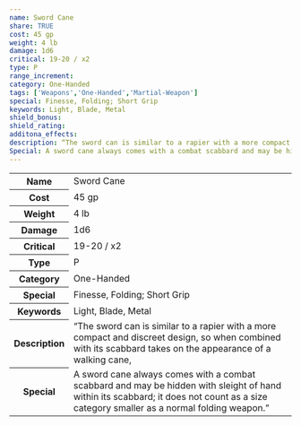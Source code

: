```yaml
---
name: Sword Cane
share: TRUE
cost: 45 gp
weight: 4 lb
damage: 1d6
critical: 19-20 / x2
type: P
range_increment:
category: One-Handed
tags: ['Weapons','One-Handed','Martial-Weapon']
special: Finesse, Folding; Short Grip
keywords: Light, Blade, Metal
shield_bonus: 
shield_rating: 
additona_effects: 
description: “The sword can is similar to a rapier with a more compact and discreet design, so when combined with its scabbard takes on the appearance of a walking cane,
Special: A sword cane always comes with a combat scabbard and may be hidden with sleight of hand within its scabbard; it does not count as a size category smaller as a normal folding weapon.”
---
```

<p><span style="overflow-x: auto;"><table><tbody><tr><th>Name</th><td>Sword Cane</td></tr><tr><th>Cost</th><td>45 gp</td></tr><tr><th>Weight</th><td>4 lb</td></tr><tr><th>Damage</th><td>1d6</td></tr><tr><th>Critical</th><td>19-20 / x2</td></tr><tr><th>Type</th><td>P</td></tr><tr><th>Category</th><td>One-Handed</td></tr><tr><th>Special</th><td>Finesse, Folding; Short Grip</td></tr><tr><th>Keywords</th><td>Light, Blade, Metal</td></tr><tr><th>Description</th><td>“The sword can is similar to a rapier with a more compact and discreet design, so when combined with its scabbard takes on the appearance of a walking cane,</td></tr><tr><th>Special</th><td>A sword cane always comes with a combat scabbard and may be hidden with sleight of hand within its scabbard; it does not count as a size category smaller as a normal folding weapon.”</td></tr></tbody></table></span></p>